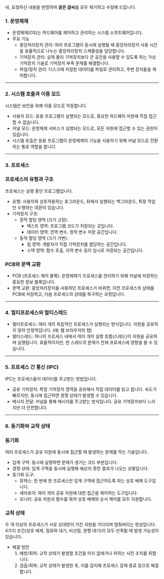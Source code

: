 네, 요청하신 내용을 반영하여 **굵은 글씨**를 모두 제거하고 수정해 드립니다.

### 1. 운영체제

- 운영체제(OS)는 하드웨어를 제어하고 관리하는 시스템 소프트웨어입니다.
- 주요 기능
  - 중앙처리장치 관리: 여러 프로그램이 동시에 실행될 때 중앙처리장치 사용 시간을 효율적으로 나누는 중앙처리장치 스케줄링을 담당합니다.
  - 기억장치 관리: 실제 물리 기억장치보다 큰 공간을 사용할 수 있도록 하는 가상 기억장치 기술로 기억장치 부족 문제를 해결합니다.
  - 파일/장치 관리: 디스크에 저장된 데이터를 파일로 관리하고, 주변 장치들을 제어합니다.

---

### 2. 시스템 호출과 이중 모드

시스템은 보안을 위해 이중 모드로 작동합니다.

- 사용자 모드: 응용 프로그램이 실행되는 모드로, 중요한 하드웨어 자원에 직접 접근할 수 없습니다.
- 커널 모드: 운영체제 서비스가 실행되는 모드로, 모든 자원에 접근할 수 있는 권한이 있습니다.
- 시스템 호출은 응용 프로그램이 운영체제의 기능을 사용하기 위해 커널 모드로 전환하는 통로 역할을 합니다.

---

### 3. 프로세스

### 프로세스의 유형과 구조

프로세스는 실행 중인 프로그램입니다.

- 유형: 사용자와 상호작용하는 포그라운드, 뒤에서 실행되는 백그라운드, 특정 작업만 수행하는 데몬이 있습니다.
- 기억장치 구조:
  - 정적 할당 영역 (크기 고정):
    - 텍스트 영역: 프로그램 코드가 저장되는 곳입니다.
    - 데이터 영역: 전역 변수, 정적 변수 저장 공간입니다.
  - 동적 할당 영역 (크기 가변):
    - 힙 영역: 개발자가 직접 기억장치를 할당하는 공간입니다.
    - 스택 영역: 함수 호출, 지역 변수 등이 임시로 저장되는 공간입니다.

### PCB와 문맥 교환

- PCB (프로세스 제어 블록): 운영체제가 프로세스를 관리하기 위해 커널에 저장하는 중요한 정보 블록입니다.
- 문맥 교환: 중앙처리장치를 사용하던 프로세스가 바뀌면, 이전 프로세스의 상태를 PCB에 저장하고, 다음 프로세스의 상태를 복구하는 과정입니다.

---

### 4. 멀티프로세스와 멀티스레드

- 멀티프로세스: 여러 개의 독립적인 프로세스가 실행되는 방식입니다. 자원을 공유하지 않아 안정적입니다. (예: 웹 브라우저의 탭)
- 멀티스레드: 하나의 프로세스 내에서 여러 개의 실행 흐름(스레드)이 자원을 공유하며 실행됩니다. 효율적이지만, 한 스레드의 문제가 전체 프로세스에 영향을 줄 수 있습니다.

---

### 5. 프로세스 간 통신 (IPC)

IPC는 프로세스들이 데이터를 주고받는 방법입니다.

- 공유 기억장치: 특정 기억장치 영역을 공유해서 직접 데이터를 읽고 씁니다. 속도가 빠르지만, 동시에 접근하면 경쟁 상태가 발생할 수 있습니다.
- 메시지 전달: 커널을 통해 메시지를 주고받는 방식입니다. 공유 기억장치보다 느리지만 더 안전합니다.

---

### 6. 동기화와 교착 상태

### 동기화

여러 프로세스가 공유 자원에 동시에 접근할 때 발생하는 문제를 막는 기술입니다.

- 임계 구역: 동시에 실행하면 문제가 생기는 코드 부분입니다.
- 경쟁 상태: 임계 구역을 동시에 실행해 예상치 못한 결과가 나오는 상황입니다.
- 동기화 도구:
  - 뮤텍스: 한 번에 한 프로세스만 임계 구역에 접근하도록 하는 상호 배제 도구입니다.
  - 세마포어: 여러 개의 공유 자원에 대한 접근을 제어하는 도구입니다.
  - 모니터: 공유 자원과 함수를 묶어 상호 배제와 순서 제어를 모두 지원합니다.

### 교착 상태

두 개 이상의 프로세스가 서로 상대방이 가진 자원을 기다리며 멈춰버리는 현상입니다. 4가지 조건(상호 배제, 점유와 대기, 비선점, 원형 대기)이 모두 만족될 때 발생 가능성이 있습니다.

- 해결 방안
  1. 예방/회피: 교착 상태가 발생할 조건을 미리 없애거나 피하는 사전 조치를 취합니다.
  2. 검출/회복: 교착 상태가 발생한 후, 이를 감지해 프로세스 강제 종료 등으로 해결합니다.
